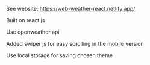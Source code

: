 See website: https://web-weather-react.netlify.app/

Built on react js

Use openweather api

Added swiper js for easy scrolling in the mobile version

Use local storage for saving chosen theme
